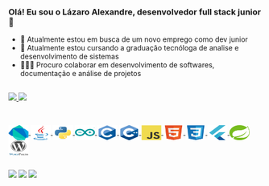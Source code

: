 ### Olá! Eu sou o Lázaro Alexandre, desenvolvedor full stack junior 👋


- 🔭 Atualmente estou em busca de um novo emprego como dev junior
- 🌱 Atualmente estou cursando a graduação tecnóloga de analise e desenvolvimento de sistemas
- 🧑🏻‍💻 Procuro colaborar em desenvolvimento de softwares, documentação e análise de projetos

##

<div>
    <a href="https://github.com/lazaroalexandre">
    <img height="220em" src="https://github-readme-stats.vercel.app/api?username=lazaroalexandre&show_icons=true&theme=default&include_all_commits=true&count_private=true"/>
    <img height="220em" src="https://github-readme-stats.vercel.app/api/top-langs/?username=lazaroalexandre&layout=compact&langs_count=16&theme=default"/>
</div>

##

<div style="display: inline_block"><br>
  <img align="center" alt="Lazaro-Dart" height="30" width="40" src="https://raw.githubusercontent.com/devicons/devicon/master/icons/dart/dart-original.svg">
  <img align="center" alt="Lazaro-Java" height="30" width="40" src="https://raw.githubusercontent.com/devicons/devicon/master/icons/java/java-original.svg">
  <img align="center" alt="Lazaro-Python" height="30" width="40" src="https://raw.githubusercontent.com/devicons/devicon/master/icons/python/python-original.svg">
  <img align="center" alt="Lazaro-Dart" height="30" width="40" src="https://raw.githubusercontent.com/devicons/devicon/master/icons/arduino/arduino-original.svg">
  <img align="center" alt="Lazaro-Dart" height="30" width="40" src="https://raw.githubusercontent.com/devicons/devicon/master/icons/c/c-original.svg">
  <img align="center" alt="Lazaro-Dart" height="30" width="40" src="https://raw.githubusercontent.com/devicons/devicon/master/icons/cplusplus/cplusplus-original.svg">
  <img align="center" alt="Lazaro-Js" height="30" width="40" src="https://raw.githubusercontent.com/devicons/devicon/master/icons/javascript/javascript-original.svg">
  <img align="center" alt="Lazaro-HTML" height="30" width="40" src="https://raw.githubusercontent.com/devicons/devicon/master/icons/html5/html5-original.svg">
  <img align="center" alt="Lazaro-CSS" height="30" width="40" src="https://raw.githubusercontent.com/devicons/devicon/master/icons/css3/css3-original.svg">
  <img align="center" alt="Lazaro-CSS" height="30" width="40" src="https://raw.githubusercontent.com/devicons/devicon/master/icons/flutter/flutter-original.svg">
  <img align="center" alt="Lazaro-CSS" height="30" width="40" src="https://raw.githubusercontent.com/devicons/devicon/master/icons/spring/spring-original.svg">
  <img align="center" alt="Lazaro-CSS" height="30" width="40" src="https://raw.githubusercontent.com/devicons/devicon/master/icons/wordpress/wordpress-original.svg">
</div>

##

<div> 
  <a href="https://www.linkedin.com/in/l%C3%A1zaro-alexandre-92278a233?utm_source=share&utm_campaign=share_via&utm_content=profile&utm_medium=android_app" target="_blank"><img src="https://img.shields.io/badge/-LinkedIn-%230077B5?style=for-the-badge&logo=linkedin&logoColor=white" target="_blank"></a> 
  <a href="https://www.instagram.com/homolazarus/" target="_blank"><img src="https://img.shields.io/badge/-Instagram-%23E4405F?style=for-the-badge&logo=instagram&logoColor=white" target="_blank"></a>
  <a href = "mailto:lazaroalexandre2002@gmail.com"><img src="https://img.shields.io/badge/-Gmail-%23333?style=for-the-badge&logo=gmail&logoColor=white" target="_blank"> 
  </a>
</div>
